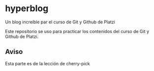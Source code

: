 # hyperblog
Un blog increíble par el curso de Git y Github de Platzi

Este repositorio se uso para practicar los contenidos del curso de Git y Github de Platzi.

## Aviso
Esta parte es de la lección de cherry-pick

